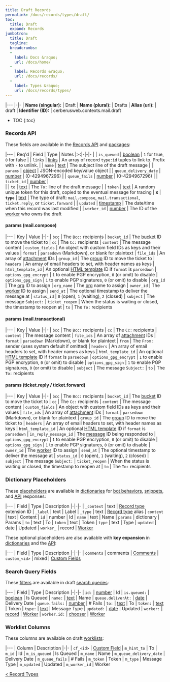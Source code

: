```yaml
---
title: Draft Records
permalink: /docs/records/types/draft/
toc:
  title: Draft
  expand: Records
jumbotron:
  title: Draft
  tagline: 
  breadcrumbs:
  -
    label: Docs &raquo;
    url: /docs/home/
  -
    label: Records &raquo;
    url: /docs/records/
  -
    label: Types &raquo;
    url: /docs/records/types/
---
```


|---
|-|-
| **Name (singular):** | Draft
| **Name (plural):** | Drafts
| **Alias (uri):** | draft
| **Identifier (ID):** | cerberusweb.contexts.mail.draft

* TOC
{:toc}

### Records API

These fields are available in the [Records API](/docs/api/endpoints/records/) and [packages](/docs/packages/):

|---
| Req'd | Field | Type | Notes
|:-:|-|-|-
|   | `is_queued` | [boolean](/docs/records/fields/types/boolean/) | `1` for true, `0` for false 
|   | `links` | [links](/docs/records/fields/types/links/) | An array of record `type:id` tuples to link to. Prefix with `-` to unlink. 
|   | `name` | [text](/docs/records/fields/types/text/) | The subject line of the draft message 
|   | `params` | [object](/docs/records/fields/types/object/) | JSON-encoded key/value object 
|   | `queue_delivery_date` | [number](/docs/records/fields/types/number/) | (0-4294967296) 
|   | `queue_fails` | [number](/docs/records/fields/types/number/) | (0-4294967296) 
|   | `ticket_id` | [number](/docs/records/fields/types/number/) |  
|   | `to` | [text](/docs/records/fields/types/text/) | The `To:` line of the draft message 
|   | `token` | [text](/docs/records/fields/types/text/) | A random unique token for this draft, copied to the eventual message for tracing 
| **x** | **`type`** | [text](/docs/records/fields/types/text/) | The type of draft: `mail.compose`, `mail.transactional`, `ticket.reply`, or `ticket.forward` 
|   | `updated` | [timestamp](/docs/records/fields/types/timestamp/) | The date/time when this record was last modified 
|   | `worker_id` | [number](/docs/records/fields/types/number/) | The ID of the [worker](/docs/records/types/worker/) who owns the draft 

#### params (mail.compose)

|---
| Key | Value
|-|-
| `bcc` | The `Bcc:` recipients
| `bucket_id` | The [bucket](/docs/records/types/bucket/) ID to move the ticket to
| `cc` | The `Cc:` recipients
| `content` | The message content
| `custom_fields` | An object with custom field IDs as keys and their values
| `format` | `parsedown` (Markdown), or blank for plaintext
| `file_ids` | An array of [attachment](/docs/records/types/attachment/) IDs
| `group_id` | The [group](/docs/records/types/group/) ID to move the ticket to
| `headers` | An array of email headers to set, with header names as keys
| `html_template_id` | An optional [HTML template](/docs/records/types/html_template/) ID if `format` is `parsedown`
| `options_gpg_encrypt` | `1` to enable PGP encryption, `0` (or omit) to disable
| `options_gpg_sign` | `1` to enable PGP signatures, `0` (or omit) to disable
| `org_id` | The [org](/docs/records/types/org/) ID to assign
| `org_name` | The [org](/docs/records/types/org/) name to assign
| `owner_id` | The [worker](/docs/records/types/worker/) ID to assign
| `send_at` | The optional timestamp to deliver the message at
| `status_id` | `0` (open), `1` (waiting), `2` (closed)
| `subject` | The message `Subject:`
| `ticket_reopen` | When the status is waiting or closed, the timestamp to reopen at
| `to` | The `To:` recipients

#### params (mail.transactional)

|---
| Key | Value
|-|-
| `bcc` | The `Bcc:` recipients
| `cc` | The `Cc:` recipients
| `content` | The message content
| `file_ids` | An array of [attachment](/docs/records/types/attachment/) IDs
| `format` | `parsedown` (Markdown), or blank for plaintext
| `from` | The `From:` sender (uses system default if omitted)
| `headers` | An array of email headers to set, with header names as keys
| `html_template_id` | An optional [HTML template](/docs/records/types/html_template/) ID if `format` is `parsedown`
| `options_gpg_encrypt` | `1` to enable PGP encryption, `0` (or omit) to disable
| `options_gpg_sign` | `1` to enable PGP signatures, `0` (or omit) to disable
| `subject` | The message `Subject:`
| `to` | The `To:` recipients

#### params (ticket.reply / ticket.forward)

|---
| Key | Value
|-|-
| `bcc` | The `Bcc:` recipients
| `bucket_id` | The [bucket](/docs/records/types/bucket/) ID to move the ticket to
| `cc` | The `Cc:` recipients
| `content` | The message content
| `custom_fields` | An object with custom field IDs as keys and their values
| `file_ids` | An array of [attachment](/docs/records/types/attachment/) IDs
| `format` | `parsedown` (Markdown), or blank for plaintext
| `group_id` | The [group](/docs/records/types/group/) ID to move the ticket to
| `headers` | An array of email headers to set, with header names as keys
| `html_template_id` | An optional [HTML template](/docs/records/types/html_template/) ID if `format` is `parsedown`
| `in_reply_message_id` | The [message](/docs/records/types/message/) ID being responded to
| `options_gpg_encrypt` | `1` to enable PGP encryption, `0` (or omit) to disable
| `options_gpg_sign` | `1` to enable PGP signatures, `0` (or omit) to disable
| `owner_id` | The [worker](/docs/records/types/worker/) ID to assign
| `send_at` | The optional timestamp to deliver the message at
| `status_id` | `0` (open), `1` (waiting), `2` (closed)
| `subject` | The message `Subject:`
| `ticket_reopen` | When the status is waiting or closed, the timestamp to reopen at
| `to` | The `To:` recipients

### Dictionary Placeholders

These [placeholders](/docs/bots/scripting/placeholders/) are available in [dictionaries](/docs/bots/behaviors/dictionaries/) for [bot behaviors](/docs/bots/behaviors/), [snippets](/docs/snippets/), and [API](/docs/api/) responses:

|---
| Field | Type | Description
|-|-|-
| `_context` | text | [Record type](/docs/records/types/) extension ID
| `_label` | text | Label
| `_type` | text | [Record type](/docs/records/types/) alias
| `content` | text | Content
| `id` | number | Id
| `name` | text | Name
| `params` | dictionary | Params
| `to` | text | To
| `token` | text | Token
| `type` | text | Type
| `updated` | date | Updated
| `worker_` | record | [Worker](/docs/records/types/worker/)

These optional placeholders are also available with **key expansion** in [dictionaries](/docs/bots/behaviors/dictionaries/key-expansion/) and the [API](/docs/api/responses/#expanding-keys-in-api-requests):

|---
| Field | Type | Description
|-|-|-
| `comments` | comments | [Comments](/docs/bots/behaviors/dictionaries/key-expansion/#comments)
| `custom_<id>` | mixed | [Custom Fields](/docs/bots/behaviors/dictionaries/key-expansion/#custom-fields)
	
### Search Query Fields

These [filters](/docs/search/filters/) are available in draft [search queries](/docs/search/):

|---
| Field | Type | Description
|-|-|-
| `id:` | [number](/docs/search/filters/numbers/) | Id
| `is.queued:` | [boolean](/docs/search/filters/booleans/) | Is Queued
| `name:` | [text](/docs/search/filters/text/) | Name
| `queue.deliverAt:` | [date](/docs/search/filters/dates/) | Delivery Date
| `queue.fails:` | [number](/docs/search/filters/numbers/) | # Fails
| `to:` | [text](/docs/search/filters/text/) | To
| `token:` | [text](/docs/search/filters/text/) | Token
| `type:` | [text](/docs/search/filters/text/) | Message Type
| `updated:` | [date](/docs/search/filters/dates/) | Updated
| `worker:` | [record](/docs/search/deep-search/) | [Worker](/docs/records/types/worker/)
| `worker.id:` | [chooser](/docs/search/filters/choosers/) | [Worker](/docs/records/types/worker/)
	
### Worklist Columns

These columns are available on draft [worklists](/docs/worklists/):

|---
| Column | Description
|-|-
| `cf_<id>` | [Custom Field](/docs/records/types/custom_field/)
| `m_hint_to` | To
| `m_id` | Id
| `m_is_queued` | Is Queued
| `m_name` | Name
| `m_queue_delivery_date` | Delivery Date
| `m_queue_fails` | # Fails
| `m_token` | Token
| `m_type` | Message Type
| `m_updated` | Updated
| `m_worker_id` | Worker

<div class="section-nav">
	<div class="left">
		<a href="/docs/records/types/" class="prev">&lt; Record Types</a>
	</div>
	<div class="right align-right">
	</div>
</div>
<div class="clear"></div>
